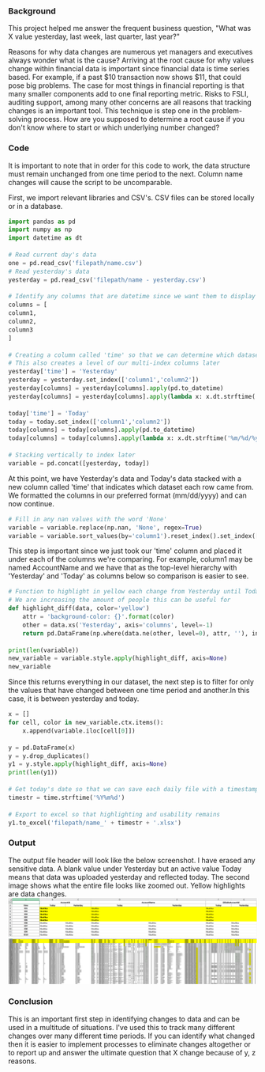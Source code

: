 ### **Background**
This project helped me answer the frequent business question, "What was X value yesterday, last week, last quarter, last year?"

Reasons for why data changes are numerous yet managers and executives always wonder what is the cause? Arriving at the root cause for why values change within financial data is important since financial data is time series based. For example, if a past $10 transaction now shows $11, that could pose big problems. The case for most things in financial reporting is that many smaller components add to one final reporting metric. Risks to FSLI, auditing support, among many other concerns are all reasons that tracking changes is an important tool. This technique is step one in the problem-solving process. How are you supposed to determine a root cause if you don't know where to start or which underlying number changed?

### **Code**
It is important to note that in order for this code to work, the data structure must remain unchanged from one time period to the next. Column name changes will cause the script to be uncomparable.

First, we import relevant libraries and CSV's. CSV files can be stored locally or in a database.
```python
import pandas as pd
import numpy as np
import datetime as dt

# Read current day's data
one = pd.read_csv('filepath/name.csv')
# Read yesterday's data
yesterday = pd.read_csv('filepath/name - yesterday.csv')

# Identify any columns that are datetime since we want them to display in a certain way later
columns = [
column1,
column2,
column3
]

# Creating a column called 'time' so that we can determine which dataset each row came from
# This also creates a level of our multi-index columns later
yesterday['time'] = 'Yesterday'
yesterday = yesterday.set_index(['column1','column2'])
yesterday[columns] = yesterday[columns].apply(pd.to_datetime)
yesterday[columns] = yesterday[columns].apply(lambda x: x.dt.strftime('%m/%d/%y'))

today['time'] = 'Today'
today = today.set_index(['column1','column2'])
today[columns] = today[columns].apply(pd.to_datetime)
today[columns] = today[columns].apply(lambda x: x.dt.strftime('%m/%d/%y'))

# Stacking vertically to index later
variable = pd.concat([yesterday, today])
```
At this point, we have Yesterday's data and Today's data stacked with a new column called 'time' that indicates which dataset each row came from. We formatted the columns in our preferred format (mm/dd/yyyy) and can now continue.

```python
# Fill in any nan values with the word 'None'
variable = variable.replace(np.nan, 'None', regex=True)
variable = variable.sort_values(by='column1').reset_index().set_index(['column1', 'time']).unstack(level=1)
```
This step is important since we just took our 'time' column and placed it under each of the columns we're comparing. For example, column1 may be named AccountName and we have that as the top-level hierarchy with 'Yesterday' and 'Today' as columns below so comparison is easier to see.

```python
# Function to highlight in yellow each change from Yesterday until Today so that it is digestible to anyone familiar with excel and not necessarily coders
# We are increasing the amount of people this can be useful for
def highlight_diff(data, color='yellow')
    attr = 'background-color: {}'.format(color)
    other = data.xs('Yesterday', axis='columns', level=-1)
    return pd.DataFrame(np.where(data.ne(other, level=0), attr, ''), index=data.index, columns=data.columns)
    
print(len(variable))
new_variable = variable.style.apply(highlight_diff, axis=None)
new_variable
```
Since this returns everything in our dataset, the next step is to filter for only the values that have changed between one time period and another.In this case, it is between yesterday and today.

```python
x = []
for cell, color in new_variable.ctx.items():
    x.append(variable.iloc[cell[0]])
    
y = pd.DataFrame(x)
y = y.drop_duplicates()
y1 = y.style.apply(highlight_diff, axis=None)
print(len(y1))

# Get today's date so that we can save each daily file with a timestamp to easily reference later
timestr = time.strftime('%Y%m%d')

# Export to excel so that highlighting and usability remains
y1.to_excel('filepath/name_' + timestr + '.xlsx')
```

### **Output**
The output file header will look like the below screenshot. I have erased any sensitive data. A blank value under Yesterday but an active value Today means that data was uploaded yesterday and reflected today. The second image shows what the entire file looks like zoomed out. Yellow highlights are data changes.
![image1](/assets/img/ComparisonOutputClose.PNG)
![image2](/assets/img/ComparisonOutputFar.PNG)


### **Conclusion**
This is an important first step in identifying changes to data and can be used in a multitude of situations. I've used this to track many different changes over many different time periods. If you can identify what changed then it is easier to implement processes to eliminate changes altogether or to report up and answer the ultimate question that X change because of y, z reasons.
